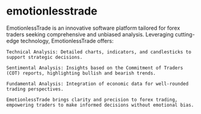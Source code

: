 # emotionlesstrade
 EmotionlessTrade is an innovative software platform tailored for forex traders seeking comprehensive and unbiased analysis. Leveraging cutting-edge technology, EmotionlessTrade offers:

    Technical Analysis: Detailed charts, indicators, and candlesticks to support strategic decisions.

    Sentimental Analysis: Insights based on the Commitment of Traders (COT) reports, highlighting bullish and bearish trends.

    Fundamental Analysis: Integration of economic data for well-rounded trading perspectives.

    EmotionlessTrade brings clarity and precision to forex trading, empowering traders to make informed decisions without emotional bias.

